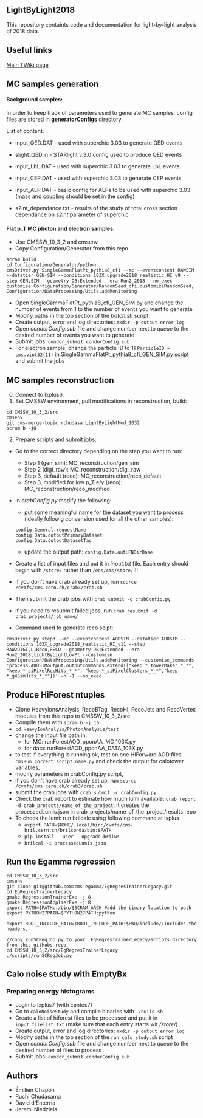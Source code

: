 ## LightByLight2018

This repository containts code and documentation for light-by-light analysis of 2018 data.


## Useful links

[Main TWiki page](https://twiki.cern.ch/twiki/bin/view/CMS/LightbyLight2018)


## MC samples generation

#### Background samples:

In order to keep track of parameters used to generate MC samples, config files are stored in **generatorConfigs** directory.

List of content:
* input_QED.DAT - used with superchic 3.03 to generate QED events
* slight_QED.in - STARlight v.3.0 config used to produce QED events
* input_LbL.DAT - used with superchic 3.03 to generate LbL events
* input_CEP.DAT - used with superchic 3.03 to generate CEP events
* input_ALP.DAT - basic config for ALPs to be used with superchic 3.03 (mass and coupling should be set in the config)

* s2int_dependance.txt - results of the study of total cross section dependance on *s2int* parameter of superchic

#### Flat p_T MC photon and electron samples:

* Use CMSSW_10_3_2 and cmsenv
* Copy Configuration/Generator from this repo
```
scram build
cd Configuration/Generator/python
cmsDriver.py SingleGammaFlatPt_pythia8_cfi --mc --eventcontent RAWSIM --datatier GEN-SIM --conditions 103X_upgrade2018_realistic_HI_v9 --step GEN,SIM --geometry DB:Extended --era Run2_2018 --no_exec --customise Configuration/Generator/RandomSeed_cfi.customizeRandomSeed, Configuration/DataProcessing/Utils.addMonitoring
```
* Open SingleGammaFlatPt_pythia8_cfi_GEN_SIM.py and change the number of events from 1 to the number of events you want to generate  
* Modify paths in the top section of the _batch.sh_ script
* Create output, error and log directories: `mkdir -p output error log`
* Open _condorConfig.sub_ file and change number next to _queue_ to the desired number of events you want to generate
* Submit jobs: `condor_submit condorConfig.sub`
* For electron sample, change the particle ID to 11 `ParticleID = cms.vint32(11)` in SingleGammaFlatPt_pythia8_cfi_GEN_SIM.py script and submit the jobs

## MC samples reconstruction

0. Connect to lxplus6.
1. Set CMSSW environment, pull modifications in reconstruction, build:

```
cd CMSSW_10_3_2/src
cmsenv
git cms-merge-topic rchudasa:LightByLightMod_1032
scram b -j8
```

2. Prepare scripts and submit jobs:

* Go to the correct directory depending on the step you want to run:
	* Step 1 (gen_sim): MC_reconstruction/gen_sim
	* Step 2 (digi_raw): MC_reconstruction/digi_raw
	* Step 3, default  (reco): MC_reconstruction/reco_default
	* Step 3, modified for low p_T e/γ (reco): MC_reconstruction/reco_modified
* In _crabConfig.py_ modify the following:
	* put some meaningful name for the dataset you want to process (ideally followig convension used for all the other samples):
	```
	config.General.requestName
	config.Data.outputPrimaryDataset 
	config.Data.outputDatasetTag
	```
	* update the output path: `config.Data.outLFNDirBase`
* Create a list of input files and put it in _input.txt_ file. Each entry should begin with `/store/` rather than `/eos/cms/store/`!!!
* If you don't have crab already set up, run `source /cvmfs/cms.cern.ch/crab3/crab.sh`
* Then submit the crab jobs with `crab submit -c crabConfig.py` 

* if you need to resubmit failed jobs, run `crab resubmit -d crab_projects/job_name/`

* Command used to generate reco scipt:
```
cmsDriver.py step3 --mc --eventcontent AODSIM --datatier AODSIM --conditions 103X_upgrade2018_realistic_HI_v11 --step RAW2DIGI,L1Reco,RECO --geometry DB:Extended --era Run2_2018,lightByLightLowPt --customise Configuration/DataProcessing/Utils.addMonitoring --customise_commands 'process.AODSIMoutput.outputCommands.extend(["keep *_towerMaker_*_*", "keep *_siPixelRecHits_*_*", "keep *_siPixelClusters_*_*","keep *_g4SimHits_*_*"])' -n -1 --no_exec 
```

## Produce HiForest ntuples

* Clone HeavyIonsAnalysis, RecoBTag, RecoHI, RecoJets and RecoVertex modules from this repo to CMSSW_10_3_2/src 
* Compile them with `scram b -j 16`
* `cd HeavyIonAnalyis/PhotonAnalysis/test`
* change the input file path in:
	* for MC: runForestAOD_pponAA_MC_103X.py
	* for data: runForestAOD_pponAA_DATA_103X.py
* to test if everything is running ok, test on one HIForward AOD files `cmsRun correct_script_name.py` and check the output for calotower variables,
* modify parameters in crabConfig.py script,
* if you don't have crab already set up, run `source /cvmfs/cms.cern.ch/crab3/crab.sh`
* submit the crab jobs with `crab submit -c crabConfig.py` 
* Check the crab report to estimate how much lumi available: `crab report -d crab_projects/name_of_the_project`, it creates the processedLumis.json in crab_projects/name_of_the_project/results repo
* To check the lumi: run brilcalc using following command at lxplus
	*  `export PATH=$HOME/.local/bin:/cvmfs/cms-bril.cern.ch/brilconda/bin:$PATH`
	*  `pip install --user --upgrade brilws`
	*  `brilcal -i processedLumis.json`

## Run the Egamma regression
```
cd CMSSW_10_3_2/src
cmsenv
git clone git@github.com:cms-egamma/EgRegresTrainerLegacy.git
cd EgRegresTrainerLegacy 
gmake RegressionTrainerExe -j 8
gmake RegressionApplierExe -j 8
export PATH=$PATH:./bin/$SCRAM_ARCH #add the binary location to path
export PYTHON27PATH=$PYTHON27PATH:python

export ROOT_INCLUDE_PATH=$ROOT_INCLUDE_PATH:$PWD/include//includes the headers, 

//copy runSCRegJob.py to your  EgRegresTrainerLegacy/scripts directory from this githubs repo
cd CMSSW_10_3_2/src/EgRegresTrainerLegacy
./scripts/runSCRegJob.py
```

## Calo noise study with EmptyBx

### Preparing energy histograms

* Login to lxplus7 (with centos7)
* Go to `caloNoiseStudy` and compile binaries with `./build.sh`
* Create a list of hiforest files to be processed and put it in `input_filelist.txt` (make sure that each entry starts wit _/store/_)
* Create output, error and log directories: `mkdir -p output error log`
* Modify paths in the top section of the `run_calo_study.sh` script
* Open _condorConfig.sub_ file and change number next to _queue_ to the desired number of files to process
* Submit jobs: `condor_submit condorConfig.sub`


## Authors

* Émilien Chapon
* Ruchi Chudasama 
* David d’Enterria
* Jeremi Niedziela
